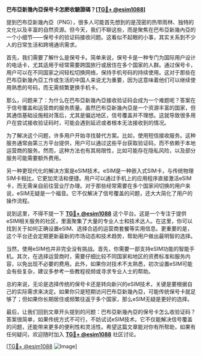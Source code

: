 **巴布亞新幾內亞保号卡怎麽收驗證碼？[[TG💪+ @esim1088](https://t.me/s/esim1088)]**

提到巴布亞新幾內亞（PNG），很多人可能首先想到的是茂密的热带雨林、独特的文化以及丰富的自然资源。但今天，我们不聊这些，而是聚焦在巴布亞新幾內亞的一个小细节——保号卡的验证码接收问题。这看似不起眼的小事，其实关系到不少人的日常生活和跨境通讯需求。

首先，我们需要了解什么是保号卡。简单来说，保号卡是一种专门为国际用户设计的电话卡，尤其适用于经常需要跨国旅行或居住在多个国家的人群。通过保号卡，用户可以在不同国家之间轻松切换网络，保持手机号码的持续使用。这对于那些在巴布亞新幾內亞工作或生活的中国人来说尤为重要，因为这意味着他们可以继续使用熟悉的号码，而无需频繁更换手机卡。

那么，问题来了：为什么在巴布亞新幾內亞接收验证码会成为一个难题呢？答案在于信号覆盖和运营商的服务质量。虽然巴布亞新幾內亞是一个资源丰富的国家，但其通信基础设施相对落后，尤其是偏远地区，信号覆盖并不理想。这就导致很多用户在尝试接收验证码时，可能会遇到延迟或者根本无法接收到的情况。

为了解决这个问题，许多用户开始寻找替代方案。比如，使用短信接收服务。这种服务通常由第三方平台提供，用户可以通过这些平台获取验证码，而不依赖于本地运营商的服务。然而，这种方法也有其局限性，比如可能存在隐私风险，以及部分服务可能需要额外费用。

另一种更现代化的解决方案是eSIM技术。eSIM是一种嵌入式SIM卡，与传统物理SIM卡相比，它更加灵活和便捷。用户可以通过手机上的应用程序直接激活eSIM卡，而无需亲自前往营业厅办理。对于那些经常需要在多个国家间切换的用户来说，eSIM无疑是一个福音。它不仅解决了信号覆盖的问题，还大大简化了用户的操作流程。

说到这里，不得不提一下 **[TG💪+ @esim1088](https://t.me/s/esim1088)** 这个平台。这是一个专注于提供eSIM相关服务的社区，里面聚集了大量的专业人士和技术达人。在这里，你可以找到关于如何正确设置eSIM、选择合适的运营商套餐等实用信息。更重要的是，这个平台还会定期更新最新的市场动态和技术趋势，帮助用户做出最明智的选择。

当然，使用eSIM也并非完全没有挑战。首先，你需要一部支持eSIM功能的智能手机。其次，在选择运营商时，需要仔细比较不同国家和地区的资费标准和服务内容，以免出现不必要的费用。此外，如果你对技术不太熟悉，初次设置eSIM可能会有些复杂，建议多参考一些教程视频或寻求专业人士的帮助。

总的来说，无论是选择传统的保号卡还是转向新兴的eSIM技术，关键是要根据自己的实际需求来决定。如果你只是短期访问巴布亞新幾內亞，可能传统保号卡就足够了；但如果你长期居住或频繁往返于多个国家，那么eSIM无疑是更好的选择。

最后，让我们回到文章开头提到的问题：巴布亞新幾內亞的保号卡怎么收验证码？答案很简单，如果传统方式不可行，不妨试试eSIM技术。它不仅能解决信号覆盖的问题，还能带来更多的便利性和灵活性。希望这篇文章能对你有所帮助，如果有任何疑问，欢迎随时加入 **[TG💪+ @esim1088](https://t.me/s/esim1088)** 社区讨论。

[[TG💪+ @esim1088](https://t.me/s/esim1088) ![Image](https://i.postimg.cc/4NQfJmqS/Snipaste-2025-05-13-00-14-12.png)]